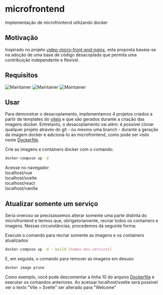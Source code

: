 # microfrontend
Implementação de microfrontend utilizando docker

## Motivação

Inspirado no projeto [video-micro-front-end-nginx](https://github.com/mahenrique94/video-micro-front-end-nginx), esta proposta baseia-se na adoção de uma base de código desacoplada que permita uma contribuição independente e flexível.

## Requisitos
![Maintainer](https://img.shields.io/badge/docker-^4.10.0-blue)
![Maintainer](https://img.shields.io/badge/node-^19.6.0-blue)
![Maintainer](https://img.shields.io/badge/npm-^9.4.0-blue)

## Usar
Para demonstrar o desacoplamento, implementamos 4 projetos criados a partir de templates do [vitejs](https://vitejs.dev/guide/) e que são gerados durante a criação das imagens docker. Entretanto, o desacoplamento vai além: é possível clonar qualquer projeto através do git - ou mesmo uma branch - durante a geração da imagem docker e adicioná-lo ao microfrontend, como pode ser visto neste [Dockerfile](portfolio/Dockerfile).


Crie as imagens e containers docker com o comando:
``` bash
docker-compose up -d
```
Acesse no navegador  
localhost/vue  
localhost/svelte  
localhost/react  
localhost/vanilla  


## Atualizar somente um serviço
Seria oneroso se precisássemos alterar somente uma parte distinta do microfrontend e termos que, obrigatoriamente, recriar todos os containers e imagens. Nessas circunstâncias, procedemos da seguinte forma:

Execute o comando para recriar somente as imagens e os containers atualizados
```bash
docker-compose up -d --build [nomes-dos-services]
````
E, em seguida, o comando para remover as imagens em desuso
```bash
docker image prune
````

Como exemplo, você pode descomentar a linha 10 do arquivo [Dockerfile](svelte/Dockerfile) e executar os comandos anteriores. Ao acessar localhost/svelte será possível ver o texto "Vite + Svelte" ser alterado para "Welcome"